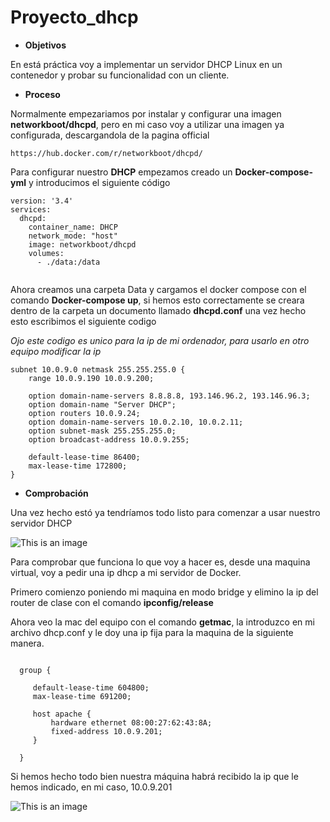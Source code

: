 # Proyecto_dhcp

- **Objetivos**

En está práctica voy a implementar un servidor DHCP Linux en un contenedor y probar su funcionalidad con un cliente.

- **Proceso**

Normalmente empezariamos por instalar y configurar una imagen __networkboot/dhcpd__, pero en mi caso voy a utilizar una imagen ya configurada, descargandola de la pagina official 
```
https://hub.docker.com/r/networkboot/dhcpd/
```
Para configurar nuestro __DHCP__ empezamos creado un __**Docker-compose-yml**__ y introducimos el siguiente código 

```
version: '3.4'
services:
  dhcpd:
    container_name: DHCP
    network_mode: "host"
    image: networkboot/dhcpd
    volumes:
      - ./data:/data


```
Ahora creamos una carpeta Data y cargamos el docker compose con el comando __Docker-compose up__, si hemos esto correctamente se creara  dentro de la carpeta un documento llamado __dhcpd.conf__ una vez hecho esto escribimos el siguiente codigo

*Ojo este codigo es unico para la ip de mi ordenador, para  usarlo en otro equipo modificar la ip*
```
subnet 10.0.9.0 netmask 255.255.255.0 {    
    range 10.0.9.190 10.0.9.200;   

    option domain-name-servers 8.8.8.8, 193.146.96.2, 193.146.96.3;
    option domain-name "Server DHCP";
    option routers 10.0.9.24;    
    option domain-name-servers 10.0.2.10, 10.0.2.11;
    option subnet-mask 255.255.255.0;
    option broadcast-address 10.0.9.255;    

    default-lease-time 86400;
    max-lease-time 172800;
}
```
- **Comprobación**

Una vez hecho estó ya tendríamos todo listo para comenzar a usar nuestro servidor DHCP

![This is an image](https://github.com/Jacobo1234556/claseASIR/blob/main/Escritorio/Proyecto_DHCP/Imagenes/Captura%20de%20pantalla%20de%202022-11-30%2020-14-01.png)

Para comprobar que funciona lo que voy a hacer es, desde una maquina virtual, voy a pedir una ip dhcp a mi servidor de Docker.

Primero comienzo poniendo mi maquina en modo bridge y elimino la ip del router de clase con el comando __ipconfig/release__ 

Ahora veo la mac del equipo con el comando __getmac__, la introduzco en mi archivo dhcp.conf  y le doy una ip fija para la maquina de la siguiente manera.

```

  group {

     default-lease-time 604800;
     max-lease-time 691200;

     host apache {
         hardware ethernet 08:00:27:62:43:8A;
         fixed-address 10.0.9.201;
     }

  }
```
Si hemos hecho todo bien nuestra máquina habrá recibido la ip que le hemos indicado, en mi caso, 10.0.9.201


![This is an image](https://github.com/Jacobo1234556/claseASIR/blob/main/Escritorio/Proyecto_DHCP/Imagenes/Captura%20de%20pantalla%20de%202022-12-07%2018-07-59.png)
